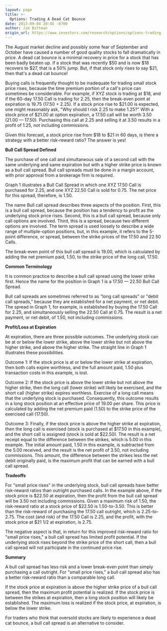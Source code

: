 ```yaml
---
layout: page
title: >-
  Options: Trading A Dead Cat Bounce
date: 2013-09-04 20:45 -0700
author: Jim Bittman
origin_url: https://www.investors.com/research/options/options-trading-a-dead-cat-bounce/
---
```






The August market decline and possibly some fear of September and October have caused a number of good quality stocks to fall dramatically in price. A dead cat bounce is a minimal recovery in price for a stock that has been badly beaten up. If a stock that was recently $50 and is now $18 recovers to $27, that is a 50% jump. But, if that stock only rises to say $21, then that's a dead cat bounce!

  

Buying calls is frequently thought to be inadequate for trading small stock price rises, because the time premium portion of a call's price can sometimes be considerable. For example, if XYZ stock is trading at $18, and if the 60-day 17.50 Call is trading for 2.25, then the break-even point at expiration is 19.75 (17.50 + 2.25). If a stock price rise to $21.00 is expected, one might reasonably ask, "Why should I risk 2.25 to make 1.25?" With a stock price of $21.00 at option expiration, a 17.50 call will be worth 3.50 (21.00 — 17.50). Purchasing this call at 2.25 and selling it at 3.50 results in a profit of 1.25, not including commissions.

  

Given this forecast, a stock price rise from $18 to $21 in 60 days, is there a strategy with a better risk-reward ratio? The answer is yes!

  

**Bull Call Spread Defined**

  

The purchase of one call and simultaneous sale of a second call with the same underlying and same expiration but with a higher strike price is known as a bull call spread. Bull call spreads must be done in a margin account, with prior approval from a brokerage firm is required.

  

Graph 1 illustrates a Bull Call Spread in which one XYZ 17.50 Call is purchased for 2.25, and one XYZ 22.50 Call is sold for 0.75. The net price for this spread, therefore, is 1.50.

  

The name Bull call spread describes three aspects of the position. First, this is a bull call spread, because the position has a tendency to profit as the underlying stock price rises. Second, this is a bull call spread, because only call options are involved. Third, this is a spread, because two different options are involved. The term spread is used loosely to describe a wide range of multiple-option positions, but, in this example, it refers to the 5-point difference, or spread, between the strike prices of the 17.50 and 22.50 Calls.

  

The break-even point of this bull call spread is 19.00, which is calculated by adding the net premium paid, 1.50, to the strike price of the long call, 17.50.

  

**Common Terminology**

  

It is common practice to describe a bull call spread using the lower strike first. Hence the name for the position in Graph 1 is a 17.50 — 22.50 Bull Call Spread.

  

Bull call spreads are sometimes referred to as "long call spreads" or "debit call spreads," because they are established for a net payment, or net debit. The spread in Graph 1, for example, is established by buying the 17.50 Call for 2.25, and simultaneously selling the 22.50 Call at 0.75. The result is a net payment, or net debit, of 1.50, not including commissions.

  

**Profit/Loss at Expiration**

  

At expiration, there are three possible outcomes. The underlying stock can be at or below the lower strike, above the lower strike but not above the higher strike, and above the higher strike. The straight line in Graph 1 illustrates these possibilities.

  

Outcome 1: If the stock price is at or below the lower strike at expiration, then both calls expire worthless, and the full amount paid, 1.50 plus transaction costs in this example, is lost.

  

Outcome 2: If the stock price is above the lower strike but not above the higher strike, then the long call (lower strike) will likely be exercised, and the short call (higher strike) expires worthless. Exercise of a long call means that the underlying stock is purchased. Consequently, this outcome results in a long stock position at an effective price of 19.00 per share. This price is calculated by adding the net premium paid (1.50) to the strike price of the exercised call (17.50).

  

Outcome 3: Finally, if the stock price is above the higher strike at expiration, then the long call is exercised (stock is purchased at $17.50 in this example), and the short call is assigned (stock is sold at $22.50). The result is a net receipt equal to the difference between the strikes, which is 5.00 in this example. The initial amount paid, 1.50 in this example, is subtracted from the 5.00 received, and the result is the net profit of 3.50, not including commissions. This amount, the difference between the strikes less the net debit originally paid, is the maximum profit that can be earned with a bull call spread.

  

**Tradeoffs**

  

For "small price rises" in the underlying stock, bull call spreads have better risk-reward ratios than outright purchased calls. In the example above, if the stock price is $22.50 at expiration, then the profit from the bull call spread will be 3.50 not including commissions. Given a maximum risk of 1.50, the risk-reward ratio at a stock price of $22.50 is 1.50-to-3.50. This is better than the risk-reward of purchasing the 17.50 call outright, which is 2.25-to-2.75. The cost (and risk) of the 17.50 Call is 2.25, and the profit, with the stock price at $21 1/2 at expiration, is 2.75.

  

The negative aspect is that, in return for this improved risk-reward ratio for "small price rises," a bull call spread has limited profit potential. If the underlying stock rises beyond the strike price of the short call, then a bull call spread will not participate in the continued price rise.

  

**Summary**

  

A bull call spread has less risk and a lower break-even point than simply purchasing a call outright. For "small price rises," a bull call spread also has a better risk-reward ratio than a comparable long call.

  

If the stock price at expiration is above the higher strike price of a bull call spread, then the maximum profit potential is realized. If the stock price is between the strikes at expiration, then a long stock position will likely be established. The maximum loss is realized if the stock price, at expiration, is below the lower strike.

  

For traders who think that oversold stocks are likely to experience a dead cat bounce, a bull call spread is an alternative to consider.




